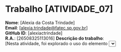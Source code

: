  # Trabalho [ATIVIDADE_07]
 **Nome**: [Alexia da Costa Trindade]  
**Email**: [alexia.trindade@fatec.sp.gov.br]  
**GitHub ID**: [alexiactrindade]  
**R.A.**: [26508325113016]
 **Descrição do trabalho**:  
[Nesta atividade, foi explorado o uso do elemento <select> no HTML, tanto com quanto sem o atributo multiple size, demonstrando suas possíveis aplicações em formulários. Para exemplificar, foi criado um formulário com a temática cômica 'Inscrição para Missão Espacial', utilizando diversos tipos de input, como: email, tel, color, checkbox, radio e time.] 
